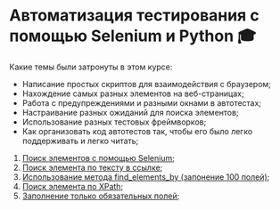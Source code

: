 # Автоматизация тестирования с помощью Selenium и Python :mortar_board:

Какие темы были затронуты в этом курсе: 

- Написание простых скриптов для взаимодействия с браузером;</br>
- Нахождение самых разных элементов на веб-страницах;</br>
- Работа с предупреждениями и разными окнами в автотестах; </br>
- Настраивание разных ожиданий для поиска элементов;</br>
- Использование разных тестовых фреймворков; </br>
- Как организовать код автотестов так, чтобы его было легко поддерживать и легко читать;
1. [Поиск элементов с помощью Selenium](https://github.com/Svetlana-br-prog/Selenium_Python/blob/main/find_element.py);
2. [Поиск элемента по тексту в ссылке](https://github.com/Svetlana-br-prog/Selenium_Python/blob/main/find_link.py);
3. [Использование метода find_elements_by (запонение 100 полей)](https://github.com/Svetlana-br-prog/Selenium_Python/blob/main/find_elementS_by.py);
4. [Поиск элемента по XPath](https://github.com/Svetlana-br-prog/Selenium_Python/blob/main/find_xpath.py);
5. [Заполнение только обязательных полей](https://github.com/Svetlana-br-prog/Selenium_Python/blob/main/required_fields.py);


